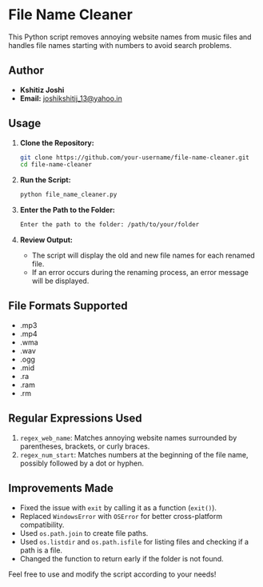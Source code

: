 # File Name Cleaner

This Python script removes annoying website names from music files and handles file names starting with numbers to avoid search problems.

## Author

- **Kshitiz Joshi**
- **Email:** joshikshitij_13@yahoo.in

## Usage

1. **Clone the Repository:**
    ```bash
    git clone https://github.com/your-username/file-name-cleaner.git
    cd file-name-cleaner
    ```

2. **Run the Script:**
    ```bash
    python file_name_cleaner.py
    ```

3. **Enter the Path to the Folder:**
    ```bash
    Enter the path to the folder: /path/to/your/folder
    ```

4. **Review Output:**
    - The script will display the old and new file names for each renamed file.
    - If an error occurs during the renaming process, an error message will be displayed.

## File Formats Supported

- .mp3
- .mp4
- .wma
- .wav
- .ogg
- .mid
- .ra
- .ram
- .rm

## Regular Expressions Used

1. `regex_web_name`: Matches annoying website names surrounded by parentheses, brackets, or curly braces.
2. `regex_num_start`: Matches numbers at the beginning of the file name, possibly followed by a dot or hyphen.

## Improvements Made

- Fixed the issue with `exit` by calling it as a function (`exit()`).
- Replaced `WindowsError` with `OSError` for better cross-platform compatibility.
- Used `os.path.join` to create file paths.
- Used `os.listdir` and `os.path.isfile` for listing files and checking if a path is a file.
- Changed the function to return early if the folder is not found.

Feel free to use and modify the script according to your needs!
